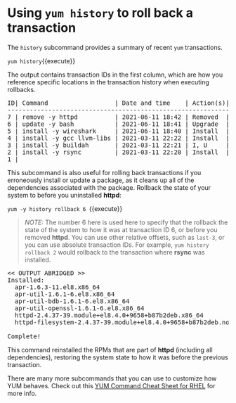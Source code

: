 # Using `yum history` to roll back a transaction

The `history` subcommand provides a summary of recent `yum` transactions.

`yum history`{{execute}}

The output contains transaction IDs in the first column, which are how you reference
specific locations in the transaction history when executing rollbacks.

<pre class=file>
ID| Command                  | Date and time    | Action(s)| Altered
------------------------------------------------------------------
7 | remove -y httpd          | 2021-06-11 18:42 | Removed  | 3
6 | update -y bash           | 2021-06-11 18:41 | Upgrade  | 1   
5 | install -y wireshark     | 2021-06-11 18:40 | Install  | 36   
4 | install -y gcc llvm-libs | 2021-03-11 22:22 | Install  | 13   
3 | install -y buildah       | 2021-03-11 22:21 | I, U     | 216   
2 | install -y rsync         | 2021-03-11 22:20 | Install  | 1   
1 |     
</pre>

This subcommand is also useful for rolling back transactions if you erroneously
install or update a package, as it cleans up all of the dependencies associated
with the package. Rollback the state of your system to before you uninstalled
__httpd__:

`yum -y history rollback 6 `{{execute}}

>_NOTE:_ The number 6 here is used here to specify that the rollback
the state of the system to how it was at transaction ID 6, or before you
removed __httpd__.
You can use other relative offsets, such as `last-3`, or you can use absolute
transaction IDs. For example, `yum history rollback 2` would rollback to the
transaction where __rsync__ was installed.

<pre class=file>
<< OUTPUT ABRIDGED >>
Installed:
  apr-1.6.3-11.el8.x86_64                                           
  apr-util-1.6.1-6.el8.x86_64                                       
  apr-util-bdb-1.6.1-6.el8.x86_64                                   
  apr-util-openssl-1.6.1-6.el8.x86_64                               
  httpd-2.4.37-39.module+el8.4.0+9658+b87b2deb.x86_64               
  httpd-filesystem-2.4.37-39.module+el8.4.0+9658+b87b2deb.noarch          

Complete!
</pre>

This command reinstalled the RPMs that are part of __httpd__ (including
all dependencies),
restoring the system state to how it was before the previous transaction.

There are many more subcommands that you can use to customize how YUM behaves.
Check out this [YUM Command Cheat Sheet for RHEL](https://access.redhat.com/sites/default/files/attachments/rh_yum_cheatsheet_1214_jcs_print-1.pdf) for more info.
